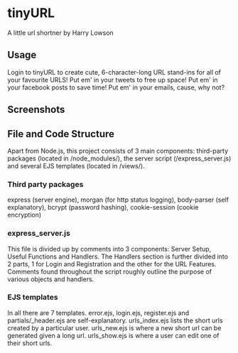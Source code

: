 # tinyURL 
A little url shortner by Harry Lowson

## Usage
Login to tinyURL to create cute, 6-character-long URL stand-ins for all of your favourite URLS! Put em' in your tweets to free up space! Put em' in your facebook posts to save time! Put em' in your emails, cause, why not?

## Screenshots

## File and Code Structure
Apart from Node.js, this project consists of 3 main components: third-party packages (located in /node_modules/), the server script (/express_server.js) and several EJS templates (located in /views/).

### Third party packages
express (server engine),
morgan (for http status logging),
body-parser (self explanatory),
bcrypt (password hashing),
cookie-session (cookie encryption)

### express_server.js
This file is divided up by comments into 3 components: Server Setup, Useful Functions and Handlers. The Handlers section is further divided into 2 parts, 1 for Login and Registration and the other for the URL Features. Comments found throughout the script roughly outline the purpose of various objects and handlers.

### EJS templates
In all there are 7 templates. error.ejs, login.ejs, register.ejs and partials/\_header.ejs are self-explanatory. urls_index.ejs lists the short urls created by a particular user. urls_new.ejs is where a new short url can be generated given a long url. urls_show.ejs is where a user can edit one of their short urls.

